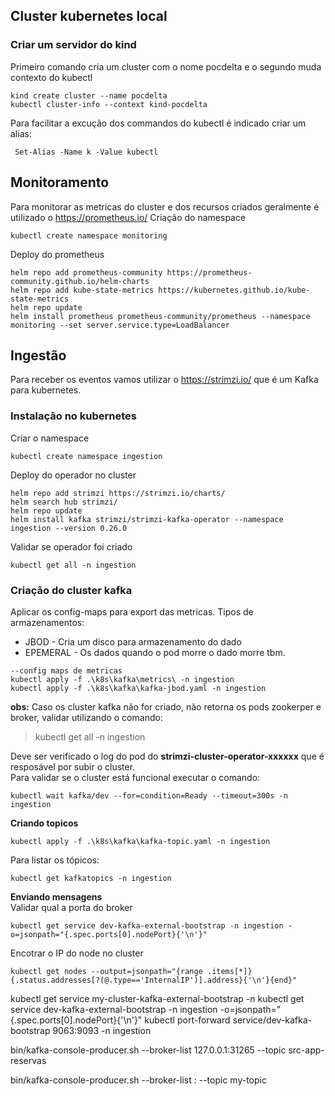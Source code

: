 ## Cluster kubernetes local
### Criar um servidor do kind
Primeiro comando cria um cluster com o nome  pocdelta e o segundo muda contexto do kubectl
 ```
kind create cluster --name pocdelta
kubectl cluster-info --context kind-pocdelta
```
Para facilitar a excução dos commandos do kubectl é indicado criar um alias:
```
 Set-Alias -Name k -Value kubectl
```
## Monitoramento
Para monitorar as metricas do cluster e dos recursos criados geralmente é utilizado o https://prometheus.io/
Criação do namespace
```
kubectl create namespace monitoring
```
Deploy do prometheus
```
helm repo add prometheus-community https://prometheus-community.github.io/helm-charts
helm repo add kube-state-metrics https://kubernetes.github.io/kube-state-metrics
helm repo update
helm install prometheus prometheus-community/prometheus --namespace monitoring --set server.service.type=LoadBalancer
```

## Ingestão
Para receber os eventos vamos utilizar o https://strimzi.io/ que é um Kafka para kubernetes.

### Instalação no kubernetes
Criar o namespace
```
kubectl create namespace ingestion
```
Deploy do operador no cluster
```
helm repo add strimzi https://strimzi.io/charts/
helm search hub strimzi/
helm repo update
helm install kafka strimzi/strimzi-kafka-operator --namespace ingestion --version 0.26.0
```
Validar se operador foi criado
```
kubectl get all -n ingestion
```
### Criação do cluster kafka
Aplicar os config-maps para export das metricas.
Tipos de armazenamentos:  
* JBOD - Cria um disco para armazenamento do dado  
* EPEMERAL - Os dados quando o pod morre o dado morre tbm.
```
--config maps de metricas
kubectl apply -f .\k8s\kafka\metrics\ -n ingestion
kubectl apply -f .\k8s\kafka\kafka-jbod.yaml -n ingestion
```
**obs:** Caso os cluster kafka não for criado, não retorna os pods zookerper e broker, validar utilizando o comando:
> kubectl get all -n ingestion  

Deve ser verificado o log do pod do **strimzi-cluster-operator-xxxxxx** que é resposável por subir o cluster.  
Para validar se o cluster está funcional executar o comando:
```
kubectl wait kafka/dev --for=condition=Ready --timeout=300s -n ingestion
```

**Criando topicos**
```
kubectl apply -f .\k8s\kafka\kafka-topic.yaml -n ingestion
```
Para listar os tópicos:
```
kubectl get kafkatopics -n ingestion
```
**Enviando mensagens**  
Validar qual a porta do broker
```
kubectl get service dev-kafka-external-bootstrap -n ingestion -o=jsonpath="{.spec.ports[0].nodePort}{'\n'}"
```
Encotrar o IP do node no cluster
```
kubectl get nodes --output=jsonpath="{range .items[*]}{.status.addresses[?(@.type=='InternalIP')].address}{'\n'}{end}"
```

kubectl get service my-cluster-kafka-external-bootstrap -n kubectl get service dev-kafka-external-bootstrap -n ingestion -o=jsonpath="{.spec.ports[0].nodePort}{'\n'}"
kubectl port-forward service/dev-kafka-bootstrap 9063:9093 -n ingestion


bin/kafka-console-producer.sh --broker-list 127.0.0.1:31265 --topic src-app-reservas

bin/kafka-console-producer.sh --broker-list <node-address>:_<node-port>_ --topic my-topic